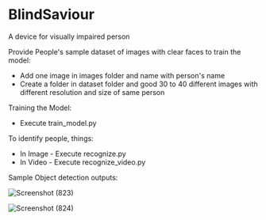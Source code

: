 # BlindSaviour
A device for visually impaired person

Provide People's sample dataset of images with clear faces to train the model:
- Add one image in images folder and name with person's name
- Create a folder in dataset folder and good 30 to 40 different images with different resolution and size of same person


Training the Model:
- Execute train_model.py


To identify people, things: 
- In Image - Execute recognize.py
- In Video - Execute recognize_video.py


Sample Object detection outputs:

![Screenshot (823)](https://user-images.githubusercontent.com/36513863/177620022-c9f1adf1-4eca-410a-9682-7d71254548de.png)

![Screenshot (824)](https://user-images.githubusercontent.com/36513863/177620046-dacda334-9e30-47b9-946b-85f62b1b934e.png)
